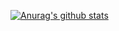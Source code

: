 [![Anurag's github stats](https://github-readme-stats.vercel.app/api?username=liuweigeek)](https://github.com/anuraghazra/github-readme-stats)
